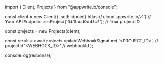 import { Client, Projects } from "@appwrite.io/console";

const client = new Client()
    .setEndpoint('https://<REGION>.cloud.appwrite.io/v1') // Your API Endpoint
    .setProject('5df5acd0d48c2'); // Your project ID

const projects = new Projects(client);

const result = await projects.updateWebhookSignature(
    '<PROJECT_ID>', // projectId
    '<WEBHOOK_ID>' // webhookId
);

console.log(response);
